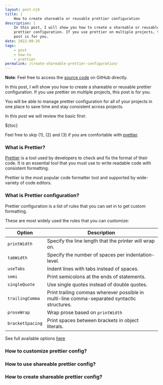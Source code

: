 ```yaml
---
layout: post.njk
title: |
    How to create shareable or reusable prettier configuration
description: |
    In this post, I will show you how to create a shareable or reusable
    prettier configuration. If you use prettier on multiple projects, this
    post is for you.
date: 2022-09-26
tags:
    - post
    - how-to
    - prettier
permalink: /create-shareable-prettier-configuration/
---
```


**Note**: Feel free to access the [source code][3] on GitHub directly.

In this post, I will show you how to create a shareable or reusable prettier
configuration. If you use prettier on multiple projects, this post is for you.

You will be able to manage prettier configuration for all of your projects in
one place to save time and stay consistent across projects.

In this post we will review the basic first:

${toc}

Feel free to skip (1), (2) and (3) if you are comfortable with [prettier][2].

### What is Prettier?

[Prettier][2] is a tool used by developers to check and fix the format of their
code. It is an essential tool that you must use to write readable code with
consistent formatting.

Prettier is the most popular code formatter tool and supported by wide-variety
of code editors.

### What is Prettier configuration?

Prettier configuration is a list of rules that you can set in to get custom
formatting.

These are most widely used the rules that you can customize:

| Option           | Description                                                                                 |
| ---------------- | ------------------------------------------------------------------------------------------- |
| `printWidth`     | Specify the line length that the printer will wrap on.                                      |
| `tabWidth`       | Specify the number of spaces per indentation-level.                                         |
| `useTabs`        | Indent lines with tabs instead of spaces.                                                   |
| `semi`           | Print semicolons at the ends of statements.                                                 |
| `singleQuote`    | Use single quotes instead of double quotes.                                                 |
| `trailingComma`  | Print trailing commas wherever possible in multi-line comma-separated syntactic structures. |
| `proseWrap`      | Wrap prose based on `printWidth`                                                            |
| `bracketSpacing` | Print spaces between brackets in object literals.                                           |

See full available options [here][4]

### How to customize prettier config?

### How to use shareable prettier config?

### How to create shareable prettier config?

[1]: /topics/how-to/
[2]: /what-is-prettier/
[3]: https://github.com/pyk/prettier-config
[4]: https://prettier.io/docs/en/options.html
